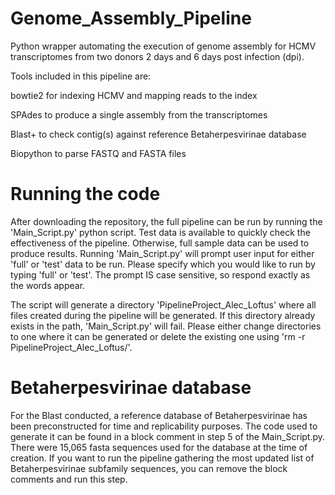 # Genome_Assembly_Pipeline
Python wrapper automating the execution of genome assembly for HCMV transcriptomes from two donors 2 days and 6 days post infection (dpi).

Tools included in this pipeline are:

bowtie2 for indexing HCMV and mapping reads to the index

SPAdes to produce a single assembly from the transcriptomes

Blast+ to check contig(s) against reference Betaherpesvirinae database

Biopython to parse FASTQ and FASTA files 


# Running the code

After downloading the repository, the full pipeline can be run by running the 'Main_Script.py' python script. Test data is available to quickly check the effectiveness of the pipeline. Otherwise, full sample data can be used to produce results.
Running 'Main_Script.py' will prompt user input for either 'full' or 'test' data to be run. Please specify which you would like to run by typing 'full' or 'test'. The prompt IS case sensitive, so respond exactly as the words appear.

The script will generate a directory 'PipelineProject_Alec_Loftus' where all files created during the pipeline will be generated. If this directory already exists in the path, 'Main_Script.py' will fail. Please either change directories to one where it can be generated or delete the existing one using 'rm -r PipelineProject_Alec_Loftus/'. 


# Betaherpesvirinae database

For the Blast conducted, a reference database of Betaherpesvirinae has been preconstructed for time and replicability purposes. The code used to generate it can be found in a block comment in step 5 of the Main_Script.py. There were 15,065 fasta sequences used for the database at the time of creation. If you want to run the pipeline gathering the most updated list of Betaherpesvirinae subfamily sequences, you can remove the block comments and run this step.

